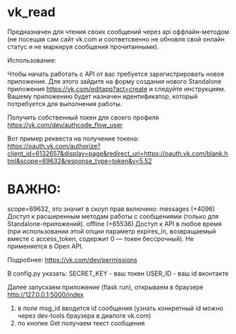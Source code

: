 # vk_read

Предназначен для чтения своих сообщений через api оффлайн-методом (не посещая сам сайт vk.com и соответсвенно не обновля свой онлайн статус и не маркируя сообщения прочитанными).

Использование:

Чтобы начать работать с API от вас требуется зарегистрировать новое приложение. Для этого зайдите на форму создания нового Standalone приложения https://vk.com/editapp?act=create и следуйте инструкциям. Вашему приложению будет назначен идентификатор, который потребуется для выполнения работы.

Получить собственный токен для своего профиля https://vk.com/dev/authcode_flow_user

Вот пример реквеста на получение токена:
https://oauth.vk.com/authorize?client_id=6132657&display=page&redirect_uri=https://oauth.vk.com/blank.html&scope=69632&response_type=token&v=5.52
# ВАЖНО: 
scope=69632, это значит в скоуп прав включено:
messages (+4096)	Доступ к расширенным методам работы с сообщениями (только для Standalone-приложений).
offline 
(+65536)	Доступ к API в любое время (при использовании этой опции параметр expires_in, возвращаемый вместе с access_token, содержит 0 — токен бессрочный). Не применяется в Open API.

Подробнее: https://vk.com/dev/permissions


В config.py указать: 
SECRET_KEY - ваш токен
USER_ID - ваш id вконтакте

Далее запускаем приложение (flask run), открываем в браузере http://127.0.0.1:5000/index
1) в поле msg_id вводится id сообщения (узнать конкретный id можно через dev-tools браузера в диалоге vk.com)
2) по кнопке Get получаем текст сообщения
